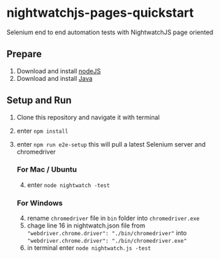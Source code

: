 # nightwatchjs-pages-quickstart
Selenium end to end automation tests with NightwatchJS page oriented

## Prepare
1. Download and install [nodeJS](https://nodejs.org) 
2. Download and install [Java](https://java.com/en/download/) 

## Setup and Run
1. Clone this repository and navigate it with terminal
2. enter `npm install`
3. enter `npm run e2e-setup` this will pull a latest Selenium server and chromedriver

    ### For Mac / Ubuntu
    4. enter `node nightwatch -test`
    
    ### For Windows
    4. rename `chromedriver` file in `bin` folder into `chromedriver.exe`
    5. chage line 16 in nightwatch.json file from `"webdriver.chrome.driver": "./bin/chromedriver"` 
       into `"webdriver.chrome.driver": "./bin/chromedriver.exe"`
    6. in terminal enter `node nightwatch.js -test`
